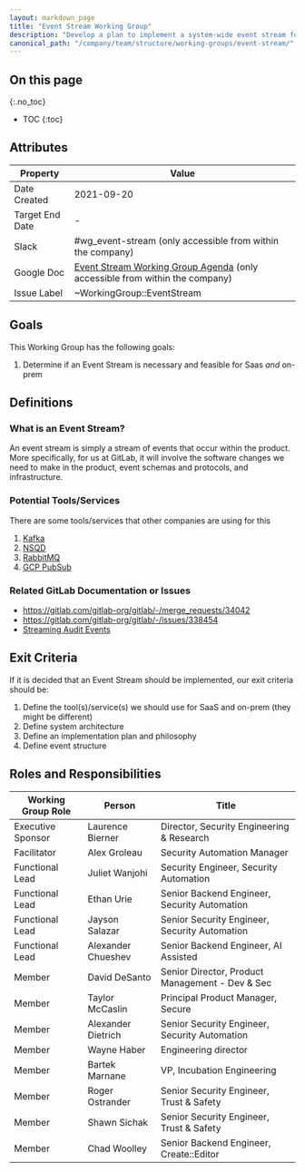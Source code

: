 ```yaml
---
layout: markdown_page
title: "Event Stream Working Group"
description: "Develop a plan to implement a system-wide event stream for GitLab"
canonical_path: "/company/team/structure/working-groups/event-stream/"
---
```


## On this page
{:.no_toc}

- TOC
{:toc}

## Attributes

| Property        | Value           |
|-----------------|-----------------|
| Date Created    | 2021-09-20 |
| Target End Date | - |
| Slack           | #wg_event-stream (only accessible from within the company) |
| Google Doc      | [Event Stream Working Group Agenda](https://docs.google.com/document/d/1unlrVd1M1N-d3GI2DP7R9gXJxBXHjY2rOKR5hsGHuKI/edit?usp=sharing) (only accessible from within the company) |
| Issue Label | ~WorkingGroup::EventStream |

## Goals

This Working Group has the following goals:

 1. Determine if an Event Stream is necessary and feasible for Saas _and_ on-prem

## Definitions

### What is an Event Stream?

An event stream is simply a stream of events that occur within the product. More specifically, for us at GitLab, it will involve the software changes we need to make in the product, event schemas and protocols, and infrastructure.

### Potential Tools/Services
There are some tools/services that other companies are using for this
  1. [Kafka](https://kafka.apache.org)
  1. [NSQD](https://nsq.io)
  1. [RabbitMQ](https://rabbitmq.com)
  1. [GCP PubSub](https://cloud.google.com/pubsub)

### Related GitLab Documentation or Issues
 * https://gitlab.com/gitlab-org/gitlab/-/merge_requests/34042
 * https://gitlab.com/gitlab-org/gitlab/-/issues/338454
 * [Streaming Audit Events](https://gitlab.com/groups/gitlab-org/-/epics/5925)


## Exit Criteria
If it is decided that an Event Stream should be implemented, our exit criteria should be:
 1. Define the tool(s)/service(s) we should use for SaaS and on-prem (they might be different)
 1. Define system architecture
 1. Define an implementation plan and philosophy
 1. Define event structure

## Roles and Responsibilities

| Working Group Role | Person             | Title                                           |
|--------------------|--------------------|-------------------------------------------------|
| Executive Sponsor  | Laurence Bierner   | Director, Security Engineering & Research       |
| Facilitator        | Alex Groleau       | Security Automation Manager                     |
| Functional Lead    | Juliet Wanjohi     | Security Engineer, Security Automation          |
| Functional Lead    | Ethan Urie         | Senior Backend Engineer, Security Automation    |
| Functional Lead    | Jayson Salazar     | Senior Security Engineer, Security Automation   |
| Functional Lead    | Alexander Chueshev | Senior Backend Engineer, AI Assisted             |
| Member             | David DeSanto      | Senior Director, Product Management - Dev & Sec |
| Member             | Taylor McCaslin    | Principal Product Manager, Secure               |
| Member             | Alexander Dietrich | Senior Security Engineer, Security Automation   |
| Member             | Wayne Haber        | Engineering director                            |
| Member             | Bartek Marnane     | VP, Incubation Engineering                      |
| Member             | Roger Ostrander    | Senior Security Engineer, Trust & Safety        |
| Member             | Shawn Sichak       | Senior Security Engineer, Trust & Safety        |
| Member             | Chad Woolley       | Senior Backend Engineer, Create::Editor         |
